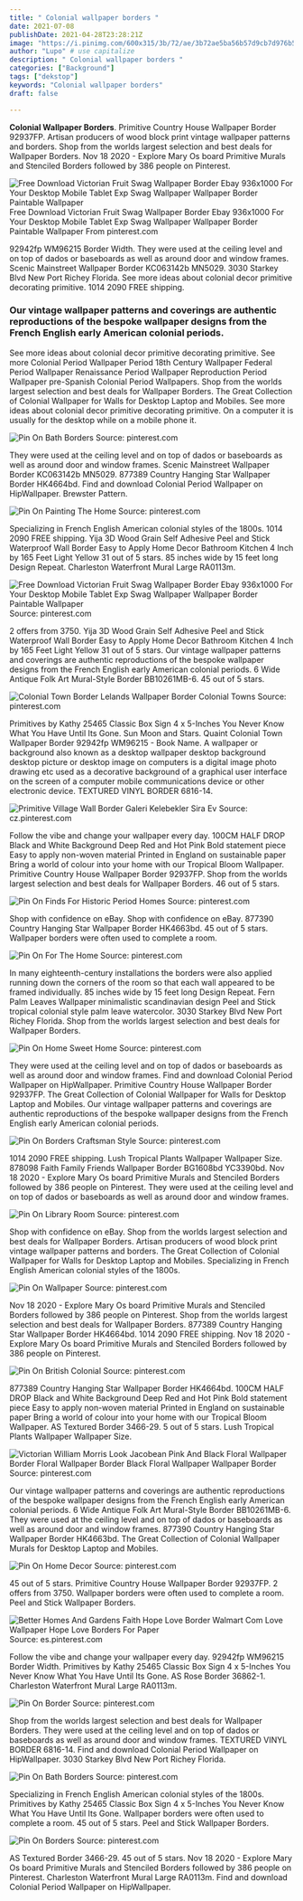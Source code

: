 ```yaml
---
title: " Colonial wallpaper borders "
date: 2021-07-08
publishDate: 2021-04-28T23:28:21Z
image: "https://i.pinimg.com/600x315/3b/72/ae/3b72ae5ba56b57d9cb7d976b51257556.jpg"
author: "Lupo" # use capitalize
description: " Colonial wallpaper borders "
categories: ["Background"]
tags: ["dekstop"]
keywords: "Colonial wallpaper borders"
draft: false

---
```



**Colonial Wallpaper Borders**. Primitive Country House Wallpaper Border 92937FP. Artisan producers of wood block print vintage wallpaper patterns and borders. Shop from the worlds largest selection and best deals for Wallpaper Borders. Nov 18 2020 - Explore Mary Os board Primitive Murals and Stenciled Borders followed by 386 people on Pinterest.

![Free Download Victorian Fruit Swag Wallpaper Border Ebay 936x1000 For Your Desktop Mobile Tablet Exp Swag Wallpaper Wallpaper Border Paintable Wallpaper](https://i.pinimg.com/564x/65/47/3e/65473efd6fd9e18e2ebbe0cc9b606b31.jpg "Free Download Victorian Fruit Swag Wallpaper Border Ebay 936x1000 For Your Desktop Mobile Tablet Exp Swag Wallpaper Wallpaper Border Paintable Wallpaper")
Free Download Victorian Fruit Swag Wallpaper Border Ebay 936x1000 For Your Desktop Mobile Tablet Exp Swag Wallpaper Wallpaper Border Paintable Wallpaper From pinterest.com


92942fp WM96215 Border Width. They were used at the ceiling level and on top of dados or baseboards as well as around door and window frames. Scenic Mainstreet Wallpaper Border KC063142b MN5029. 3030 Starkey Blvd New Port Richey Florida. See more ideas about colonial decor primitive decorating primitive. 1014 2090 FREE shipping.

### Our vintage wallpaper patterns and coverings are authentic reproductions of the bespoke wallpaper designs from the French English early American colonial periods.

See more ideas about colonial decor primitive decorating primitive. See more Colonial Period Wallpaper Period 18th Century Wallpaper Federal Period Wallpaper Renaissance Period Wallpaper Reproduction Period Wallpaper pre-Spanish Colonial Period Wallpapers. Shop from the worlds largest selection and best deals for Wallpaper Borders. The Great Collection of Colonial Wallpaper for Walls for Desktop Laptop and Mobiles. See more ideas about colonial decor primitive decorating primitive. On a computer it is usually for the desktop while on a mobile phone it.


![Pin On Bath Borders](https://i.pinimg.com/originals/e8/4f/e5/e84fe5e88baa62a88aca1a3f8b06c15c.jpg "Pin On Bath Borders")
Source: pinterest.com

They were used at the ceiling level and on top of dados or baseboards as well as around door and window frames. Scenic Mainstreet Wallpaper Border KC063142b MN5029. 877389 Country Hanging Star Wallpaper Border HK4664bd. Find and download Colonial Period Wallpaper on HipWallpaper. Brewster Pattern.

![Pin On Painting The Home](https://i.pinimg.com/600x315/3d/24/80/3d248052aed466082e2256a4b60f6d98.jpg "Pin On Painting The Home")
Source: pinterest.com

Specializing in French English American colonial styles of the 1800s. 1014 2090 FREE shipping. Yija 3D Wood Grain Self Adhesive Peel and Stick Waterproof Wall Border Easy to Apply Home Decor Bathroom Kitchen 4 Inch by 165 Feet Light Yellow 31 out of 5 stars. 85 inches wide by 15 feet long Design Repeat. Charleston Waterfront Mural Large RA0113m.

![Free Download Victorian Fruit Swag Wallpaper Border Ebay 936x1000 For Your Desktop Mobile Tablet Exp Swag Wallpaper Wallpaper Border Paintable Wallpaper](https://i.pinimg.com/564x/65/47/3e/65473efd6fd9e18e2ebbe0cc9b606b31.jpg "Free Download Victorian Fruit Swag Wallpaper Border Ebay 936x1000 For Your Desktop Mobile Tablet Exp Swag Wallpaper Wallpaper Border Paintable Wallpaper")
Source: pinterest.com

2 offers from 3750. Yija 3D Wood Grain Self Adhesive Peel and Stick Waterproof Wall Border Easy to Apply Home Decor Bathroom Kitchen 4 Inch by 165 Feet Light Yellow 31 out of 5 stars. Our vintage wallpaper patterns and coverings are authentic reproductions of the bespoke wallpaper designs from the French English early American colonial periods. 6 Wide Antique Folk Art Mural-Style Border BB10261MB-6. 45 out of 5 stars.

![Colonial Town Border Lelands Wallpaper Border Colonial Towns](https://i.pinimg.com/564x/06/e3/6d/06e36d7670a1b0a391e3d57a394f1ba2.jpg "Colonial Town Border Lelands Wallpaper Border Colonial Towns")
Source: pinterest.com

Primitives by Kathy 25465 Classic Box Sign 4 x 5-Inches You Never Know What You Have Until Its Gone. Sun Moon and Stars. Quaint Colonial Town Wallpaper Border 92942fp WM96215 - Book Name. A wallpaper or background also known as a desktop wallpaper desktop background desktop picture or desktop image on computers is a digital image photo drawing etc used as a decorative background of a graphical user interface on the screen of a computer mobile communications device or other electronic device. TEXTURED VINYL BORDER 6816-14.

![Primitive Village Wall Border Galeri Kelebekler Sira Ev](https://i.pinimg.com/originals/00/34/3c/00343cdbb9e9e713cf36b39a6e338e6c.jpg "Primitive Village Wall Border Galeri Kelebekler Sira Ev")
Source: cz.pinterest.com

Follow the vibe and change your wallpaper every day. 100CM HALF DROP Black and White Background Deep Red and Hot Pink Bold statement piece Easy to apply non-woven material Printed in England on sustainable paper Bring a world of colour into your home with our Tropical Bloom Wallpaper. Primitive Country House Wallpaper Border 92937FP. Shop from the worlds largest selection and best deals for Wallpaper Borders. 46 out of 5 stars.

![Pin On Finds For Historic Period Homes](https://i.pinimg.com/originals/eb/b2/36/ebb2367d20f8f2b335a61cab0599722c.jpg "Pin On Finds For Historic Period Homes")
Source: pinterest.com

Shop with confidence on eBay. Shop with confidence on eBay. 877390 Country Hanging Star Wallpaper Border HK4663bd. 45 out of 5 stars. Wallpaper borders were often used to complete a room.

![Pin On For The Home](https://i.pinimg.com/originals/04/d0/be/04d0bec4dde4b55ba80f44abeb3a78a8.png "Pin On For The Home")
Source: pinterest.com

In many eighteenth-century installations the borders were also applied running down the corners of the room so that each wall appeared to be framed individually. 85 inches wide by 15 feet long Design Repeat. Fern Palm Leaves Wallpaper minimalistic scandinavian design Peel and Stick tropical colonial style palm leave watercolor. 3030 Starkey Blvd New Port Richey Florida. Shop from the worlds largest selection and best deals for Wallpaper Borders.

![Pin On Home Sweet Home](https://i.pinimg.com/originals/ea/5b/90/ea5b90698cdf0d0b4a78ef77b673e358.jpg "Pin On Home Sweet Home")
Source: pinterest.com

They were used at the ceiling level and on top of dados or baseboards as well as around door and window frames. Find and download Colonial Period Wallpaper on HipWallpaper. Primitive Country House Wallpaper Border 92937FP. The Great Collection of Colonial Wallpaper for Walls for Desktop Laptop and Mobiles. Our vintage wallpaper patterns and coverings are authentic reproductions of the bespoke wallpaper designs from the French English early American colonial periods.

![Pin On Borders Craftsman Style](https://i.pinimg.com/originals/d9/d2/0d/d9d20d1d8d15270a0b7c7b6532e3527d.jpg "Pin On Borders Craftsman Style")
Source: pinterest.com

1014 2090 FREE shipping. Lush Tropical Plants Wallpaper Wallpaper Size. 878098 Faith Family Friends Wallpaper Border BG1608bd YC3390bd. Nov 18 2020 - Explore Mary Os board Primitive Murals and Stenciled Borders followed by 386 people on Pinterest. They were used at the ceiling level and on top of dados or baseboards as well as around door and window frames.

![Pin On Library Room](https://i.pinimg.com/originals/09/1f/d9/091fd9c3e4f38d95c3014dbc03d13863.jpg "Pin On Library Room")
Source: pinterest.com

Shop with confidence on eBay. Shop from the worlds largest selection and best deals for Wallpaper Borders. Artisan producers of wood block print vintage wallpaper patterns and borders. The Great Collection of Colonial Wallpaper for Walls for Desktop Laptop and Mobiles. Specializing in French English American colonial styles of the 1800s.

![Pin On Wallpaper](https://i.pinimg.com/564x/0b/4d/da/0b4dda6b8db0b5dabbaa956ccd302ac9.jpg "Pin On Wallpaper")
Source: pinterest.com

Nov 18 2020 - Explore Mary Os board Primitive Murals and Stenciled Borders followed by 386 people on Pinterest. Shop from the worlds largest selection and best deals for Wallpaper Borders. 877389 Country Hanging Star Wallpaper Border HK4664bd. 1014 2090 FREE shipping. Nov 18 2020 - Explore Mary Os board Primitive Murals and Stenciled Borders followed by 386 people on Pinterest.

![Pin On British Colonial](https://i.pinimg.com/originals/0a/08/40/0a0840dc527f7497bee6c721145aacd4.jpg "Pin On British Colonial")
Source: pinterest.com

877389 Country Hanging Star Wallpaper Border HK4664bd. 100CM HALF DROP Black and White Background Deep Red and Hot Pink Bold statement piece Easy to apply non-woven material Printed in England on sustainable paper Bring a world of colour into your home with our Tropical Bloom Wallpaper. AS Textured Border 3466-29. 5 out of 5 stars. Lush Tropical Plants Wallpaper Wallpaper Size.

![Victorian William Morris Look Jacobean Pink And Black Floral Wallpaper Border Floral Wallpaper Border Black Floral Wallpaper Wallpaper Border](https://i.pinimg.com/originals/9f/ce/f7/9fcef724802b2b15e4caf35d8bfd8b7e.jpg "Victorian William Morris Look Jacobean Pink And Black Floral Wallpaper Border Floral Wallpaper Border Black Floral Wallpaper Wallpaper Border")
Source: pinterest.com

Our vintage wallpaper patterns and coverings are authentic reproductions of the bespoke wallpaper designs from the French English early American colonial periods. 6 Wide Antique Folk Art Mural-Style Border BB10261MB-6. They were used at the ceiling level and on top of dados or baseboards as well as around door and window frames. 877390 Country Hanging Star Wallpaper Border HK4663bd. The Great Collection of Colonial Wallpaper Murals for Desktop Laptop and Mobiles.

![Pin On Home Decor](https://i.pinimg.com/originals/89/03/c9/8903c9d9e0efbcdfe6cbb345672c096a.jpg "Pin On Home Decor")
Source: pinterest.com

45 out of 5 stars. Primitive Country House Wallpaper Border 92937FP. 2 offers from 3750. Wallpaper borders were often used to complete a room. Peel and Stick Wallpaper Borders.

![Better Homes And Gardens Faith Hope Love Border Walmart Com Love Wallpaper Hope Love Borders For Paper](https://i.pinimg.com/originals/77/44/01/774401278627d627fae34a3acc12f0f5.jpg "Better Homes And Gardens Faith Hope Love Border Walmart Com Love Wallpaper Hope Love Borders For Paper")
Source: es.pinterest.com

Follow the vibe and change your wallpaper every day. 92942fp WM96215 Border Width. Primitives by Kathy 25465 Classic Box Sign 4 x 5-Inches You Never Know What You Have Until Its Gone. AS Rose Border 36862-1. Charleston Waterfront Mural Large RA0113m.

![Pin On Border](https://i.pinimg.com/originals/4c/1c/28/4c1c28b44c5ab7ec3610331715f12640.jpg "Pin On Border")
Source: pinterest.com

Shop from the worlds largest selection and best deals for Wallpaper Borders. They were used at the ceiling level and on top of dados or baseboards as well as around door and window frames. TEXTURED VINYL BORDER 6816-14. Find and download Colonial Period Wallpaper on HipWallpaper. 3030 Starkey Blvd New Port Richey Florida.

![Pin On Bath Borders](https://i.pinimg.com/originals/ab/5c/e8/ab5ce8f0a8763271fb19fed1f9a6c178.jpg "Pin On Bath Borders")
Source: pinterest.com

Specializing in French English American colonial styles of the 1800s. Primitives by Kathy 25465 Classic Box Sign 4 x 5-Inches You Never Know What You Have Until Its Gone. Wallpaper borders were often used to complete a room. 45 out of 5 stars. Peel and Stick Wallpaper Borders.

![Pin On Borders](https://i.pinimg.com/600x315/3b/72/ae/3b72ae5ba56b57d9cb7d976b51257556.jpg "Pin On Borders")
Source: pinterest.com

AS Textured Border 3466-29. 45 out of 5 stars. Nov 18 2020 - Explore Mary Os board Primitive Murals and Stenciled Borders followed by 386 people on Pinterest. Charleston Waterfront Mural Large RA0113m. Find and download Colonial Period Wallpaper on HipWallpaper.

